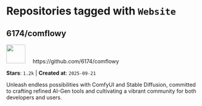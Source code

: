 # Repositories tagged with `Website`


## 6174/comflowy


<a href='https://github.com/6174/comflowy'>
<img src="https://avatars.githubusercontent.com/u/3872872?v=4" width="50" height="50"></a> &nbsp; &nbsp; https://github.com/6174/comflowy

**Stars**: `1.2k` | **Created at**: `2025-09-21`


Unleash endless possibilities with ComfyUI and Stable Diffusion, committed to crafting refined AI-Gen tools and cultivating a vibrant community for both developers and users. 

